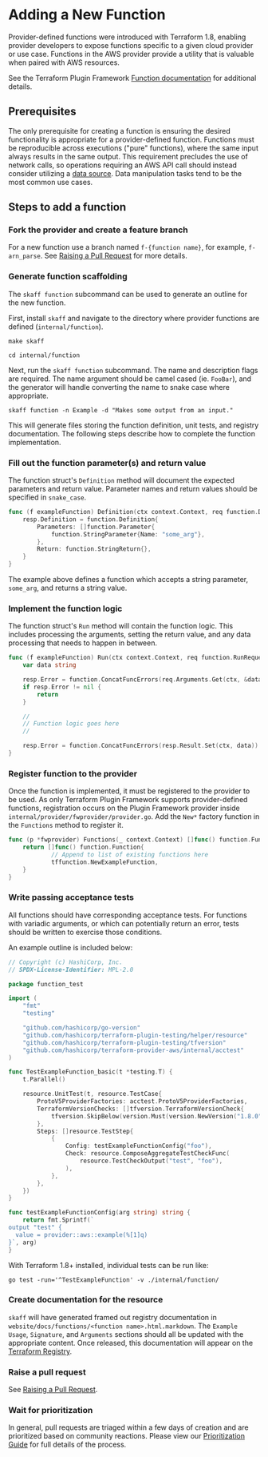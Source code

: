 # Adding a New Function

Provider-defined functions were introduced with Terraform 1.8, enabling provider developers to expose functions specific to a given cloud provider or use case.
Functions in the AWS provider provide a utility that is valuable when paired with AWS resources.

See the Terraform Plugin Framework [Function documentation](https://developer.hashicorp.com/terraform/plugin/framework/functions) for additional details.

## Prerequisites

The only prerequisite for creating a function is ensuring the desired functionality is appropriate for a provider-defined function.
Functions must be reproducible across executions ("pure" functions), where the same input always results in the same output.
This requirement precludes the use of network calls, so operations requiring an AWS API call should instead consider utilizing a [data source](add-a-new-datasource.md).
Data manipulation tasks tend to be the most common use cases.

## Steps to add a function

### Fork the provider and create a feature branch

For a new function use a branch named `f-{function name}`, for example, `f-arn_parse`.
See [Raising a Pull Request](raising-a-pull-request.md) for more details.

### Generate function scaffolding

The `skaff function` subcommand can be used to generate an outline for the new function.

First, install `skaff` and navigate to the directory where provider functions are defined (`internal/function`).

```console
make skaff
```

```console
cd internal/function
```

Next, run the `skaff function` subcommand.
The name and description flags are required.
The name argument should be camel cased (ie. `FooBar`), and the generator will handle converting the name to snake case where appropriate.

```console
skaff function -n Example -d "Makes some output from an input."
```

This will generate files storing the function definition, unit tests, and registry documentation.
The following steps describe how to complete the function implementation.

### Fill out the function parameter(s) and return value

The function struct's `Definition` method will document the expected parameters and return value.
Parameter names and return values should be specified in `snake_case`.

```go
func (f exampleFunction) Definition(ctx context.Context, req function.DefinitionRequest, resp *function.DefinitionResponse) {
	resp.Definition = function.Definition{
		Parameters: []function.Parameter{
			function.StringParameter{Name: "some_arg"},
		},
		Return: function.StringReturn{},
	}
}
```

The example above defines a function which accepts a string parameter, `some_arg`, and returns a string value.

### Implement the function logic

The function struct's `Run` method will contain the function logic.
This includes processing the arguments, setting the return value, and any data processing that needs to happen in between.

```go
func (f exampleFunction) Run(ctx context.Context, req function.RunRequest, resp *function.RunResponse) {
	var data string

	resp.Error = function.ConcatFuncErrors(req.Arguments.Get(ctx, &data))
	if resp.Error != nil {
		return
	}

	//
	// Function logic goes here
	//

	resp.Error = function.ConcatFuncErrors(resp.Result.Set(ctx, data))
}
```

### Register function to the provider

Once the function is implemented, it must be registered to the provider to be used.
As only Terraform Plugin Framework supports provider-defined functions, registration occurs on the Plugin Framework provider inside `internal/provider/fwprovider/provider.go`.
Add the `New*` factory function in the `Functions` method to register it.

```go
func (p *fwprovider) Functions(_ context.Context) []func() function.Function {
	return []func() function.Function{
            // Append to list of existing functions here
            tffunction.NewExampleFunction,
	}
}
```

### Write passing acceptance tests

All functions should have corresponding acceptance tests.
For functions with variadic arguments, or which can potentially return an error, tests should be written to exercise those conditions.

An example outline is included below:

```go
// Copyright (c) HashiCorp, Inc.
// SPDX-License-Identifier: MPL-2.0

package function_test

import (
	"fmt"
	"testing"

	"github.com/hashicorp/go-version"
	"github.com/hashicorp/terraform-plugin-testing/helper/resource"
	"github.com/hashicorp/terraform-plugin-testing/tfversion"
	"github.com/hashicorp/terraform-provider-aws/internal/acctest"
)

func TestExampleFunction_basic(t *testing.T) {
	t.Parallel()

	resource.UnitTest(t, resource.TestCase{
		ProtoV5ProviderFactories: acctest.ProtoV5ProviderFactories,
		TerraformVersionChecks: []tfversion.TerraformVersionCheck{
			tfversion.SkipBelow(version.Must(version.NewVersion("1.8.0"))),
		},
		Steps: []resource.TestStep{
			{
				Config: testExampleFunctionConfig("foo"),
				Check: resource.ComposeAggregateTestCheckFunc(
					resource.TestCheckOutput("test", "foo"),
				),
			},
		},
	})
}

func testExampleFunctionConfig(arg string) string {
	return fmt.Sprintf(`
output "test" {
  value = provider::aws::example(%[1]q)
}`, arg)
}
```

With Terraform 1.8+ installed, individual tests can be run like:

```console
go test -run='^TestExampleFunction' -v ./internal/function/
```

### Create documentation for the resource

`skaff` will have generated framed out registry documentation in `website/docs/functions/<function name>.html.markdown`.
The `Example Usage`, `Signature`, and `Arguments` sections should all be updated with the appropriate content.
Once released, this documentation will appear on the [Terraform Registry](https://registry.terraform.io/providers/hashicorp/aws/latest).

### Raise a pull request

See [Raising a Pull Request](raising-a-pull-request.md).

### Wait for prioritization

In general, pull requests are triaged within a few days of creation and are prioritized based on community reactions.
Please view our [Prioritization Guide](prioritization.md) for full details of the process.
